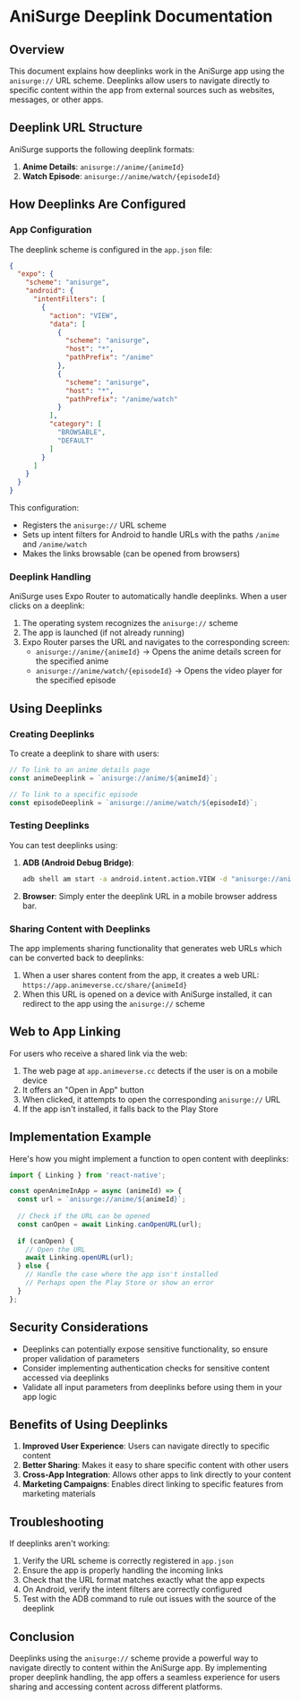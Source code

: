 # AniSurge Deeplink Documentation

## Overview

This document explains how deeplinks work in the AniSurge app using the `anisurge://` URL scheme. Deeplinks allow users to navigate directly to specific content within the app from external sources such as websites, messages, or other apps.

## Deeplink URL Structure

AniSurge supports the following deeplink formats:

1. **Anime Details**: `anisurge://anime/{animeId}`
2. **Watch Episode**: `anisurge://anime/watch/{episodeId}`

## How Deeplinks Are Configured

### App Configuration

The deeplink scheme is configured in the `app.json` file:

```json
{
  "expo": {
    "scheme": "anisurge",
    "android": {
      "intentFilters": [
        {
          "action": "VIEW",
          "data": [
            {
              "scheme": "anisurge",
              "host": "*",
              "pathPrefix": "/anime"
            },
            {
              "scheme": "anisurge",
              "host": "*",
              "pathPrefix": "/anime/watch"
            }
          ],
          "category": [
            "BROWSABLE",
            "DEFAULT"
          ]
        }
      ]
    }
  }
}
```

This configuration:
- Registers the `anisurge://` URL scheme
- Sets up intent filters for Android to handle URLs with the paths `/anime` and `/anime/watch`
- Makes the links browsable (can be opened from browsers)

### Deeplink Handling

AniSurge uses Expo Router to automatically handle deeplinks. When a user clicks on a deeplink:

1. The operating system recognizes the `anisurge://` scheme
2. The app is launched (if not already running)
3. Expo Router parses the URL and navigates to the corresponding screen:
   - `anisurge://anime/{animeId}` → Opens the anime details screen for the specified anime
   - `anisurge://anime/watch/{episodeId}` → Opens the video player for the specified episode

## Using Deeplinks

### Creating Deeplinks

To create a deeplink to share with users:

```javascript
// To link to an anime details page
const animeDeeplink = `anisurge://anime/${animeId}`;

// To link to a specific episode
const episodeDeeplink = `anisurge://anime/watch/${episodeId}`;
```

### Testing Deeplinks

You can test deeplinks using:

1. **ADB (Android Debug Bridge)**:
   ```bash
   adb shell am start -a android.intent.action.VIEW -d "anisurge://anime/12345" com.anisurge.app
   ```

2. **Browser**:
   Simply enter the deeplink URL in a mobile browser address bar.

### Sharing Content with Deeplinks

The app implements sharing functionality that generates web URLs which can be converted back to deeplinks:

1. When a user shares content from the app, it creates a web URL: `https://app.animeverse.cc/share/{animeId}`
2. When this URL is opened on a device with AniSurge installed, it can redirect to the app using the `anisurge://` scheme

## Web to App Linking

For users who receive a shared link via the web:

1. The web page at `app.animeverse.cc` detects if the user is on a mobile device
2. It offers an "Open in App" button
3. When clicked, it attempts to open the corresponding `anisurge://` URL
4. If the app isn't installed, it falls back to the Play Store

## Implementation Example

Here's how you might implement a function to open content with deeplinks:

```javascript
import { Linking } from 'react-native';

const openAnimeInApp = async (animeId) => {
  const url = `anisurge://anime/${animeId}`;
  
  // Check if the URL can be opened
  const canOpen = await Linking.canOpenURL(url);
  
  if (canOpen) {
    // Open the URL
    await Linking.openURL(url);
  } else {
    // Handle the case where the app isn't installed
    // Perhaps open the Play Store or show an error
  }
};
```

## Security Considerations

- Deeplinks can potentially expose sensitive functionality, so ensure proper validation of parameters
- Consider implementing authentication checks for sensitive content accessed via deeplinks
- Validate all input parameters from deeplinks before using them in your app logic

## Benefits of Using Deeplinks

1. **Improved User Experience**: Users can navigate directly to specific content
2. **Better Sharing**: Makes it easy to share specific content with other users
3. **Cross-App Integration**: Allows other apps to link directly to your content
4. **Marketing Campaigns**: Enables direct linking to specific features from marketing materials

## Troubleshooting

If deeplinks aren't working:

1. Verify the URL scheme is correctly registered in `app.json`
2. Ensure the app is properly handling the incoming links
3. Check that the URL format matches exactly what the app expects
4. On Android, verify the intent filters are correctly configured
5. Test with the ADB command to rule out issues with the source of the deeplink

## Conclusion

Deeplinks using the `anisurge://` scheme provide a powerful way to navigate directly to content within the AniSurge app. By implementing proper deeplink handling, the app offers a seamless experience for users sharing and accessing content across different platforms. 